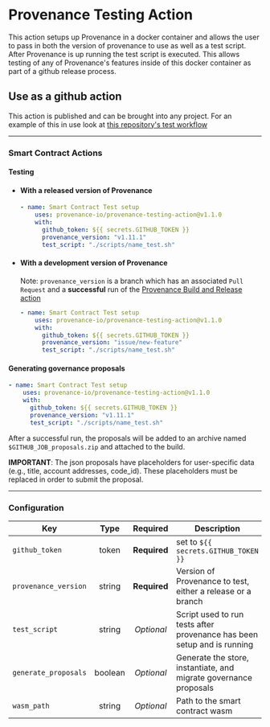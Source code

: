 # Provenance Testing Action
This action setups up Provenance in a docker container and allows the user to pass in both the version of provenance to use as well as a test script.  After Provenance is up running the test script is executed.  This allows testing of any of Provenance's features inside of this docker container as part of a github release process.

## Use as a github action
This action is published and can be brought into any project.
For an example of this in use look at [this repository's test workflow](https://github.com/provenance-io/provenance-testing-action/blob/main/.github/workflows/test.yml#L24)

---

### Smart Contract Actions

#### Testing

- #### With a released version of Provenance
    ```yaml
    - name: Smart Contract Test setup
        uses: provenance-io/provenance-testing-action@v1.1.0
        with:
          github_token: ${{ secrets.GITHUB_TOKEN }}
          provenance_version: "v1.11.1"
          test_script: "./scripts/name_test.sh"
    ```

- #### With a development version of Provenance
    Note: `provenance_version` is a branch which has an associated `Pull Request` and a **successful** run of the [Provenance Build and Release action](https://github.com/provenance-io/provenance/actions/workflows/release.yml)
    ```yaml
    - name: Smart Contract Test setup
        uses: provenance-io/provenance-testing-action@v1.1.0
        with:
          github_token: ${{ secrets.GITHUB_TOKEN }}
          provenance_version: "issue/new-feature"
          test_script: "./scripts/name_test.sh"
    ```

#### Generating governance proposals
```yaml
- name: Smart Contract Test setup
    uses: provenance-io/provenance-testing-action@v1.1.0
    with:
      github_token: ${{ secrets.GITHUB_TOKEN }}
      provenance_version: "v1.11.1"
      test_script: "./scripts/name_test.sh"
```

After a successful run, the proposals will be added to an archive named `$GITHUB_JOB_proposals.zip` and attached to the build.

**IMPORTANT**: The json proposals have placeholders for user-specific data (e.g., title, account addresses, code_id). These placeholders must be replaced in order to submit the proposal.

---

### Configuration

| Key                  |  Type   |   Required   | Description                                                             |
|----------------------|:-------:|:------------:|-------------------------------------------------------------------------|
| `github_token`       |  token  | **Required** | set to `${{ secrets.GITHUB_TOKEN }}`                                    |
| `provenance_version` | string  | **Required** | Version of Provenance to test, either a release or a branch             |
| `test_script`        | string  |  *Optional*  | Script used to run tests after provenance has been setup and is running |
| `generate_proposals` | boolean |  *Optional*  | Generate the store, instantiate, and migrate governance proposals       |
| `wasm_path`          | string  |  *Optional*  | Path to the smart contract wasm                                         |
